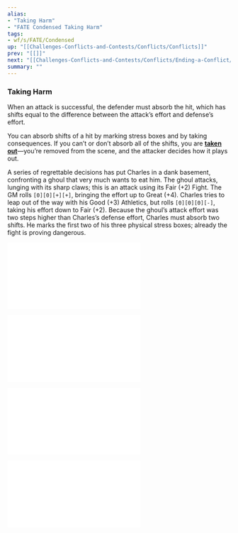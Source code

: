 ```yaml
---
alias:
- "Taking Harm"
- "FATE Condensed Taking Harm"
tags:
- wf/s/FATE/Condensed
up: "[[Challenges-Conflicts-and-Contests/Conflicts/Conflicts]]"
prev: "[[]]"
next: "[[Challenges-Conflicts-and-Contests/Conflicts/Ending-a-Conflict/Ending-a-Conflict]]"
summary: ""
---
```

### Taking Harm

When an attack is successful, the defender must absorb the hit, which has shifts equal to the difference between the attack’s effort and defense’s effort.

You can absorb shifts of a hit by marking stress boxes and by taking consequences. If you can’t or don’t absorb all of the shifts, you are **[taken out](Getting-Taken-Out.md)**—you’re removed from the scene, and the attacker decides how it plays out.

A series of regrettable decisions has put Charles in a dank basement, confronting a ghoul that very much wants to eat him. The ghoul attacks, lunging with its sharp claws; this is an attack using its Fair (+2) Fight. The GM rolls `[0][0][+][+]`, bringing the effort up to Great (+4). Charles tries to leap out of the way with his Good (+3) Athletics, but rolls `[0][0][0][-]`, taking his effort down to Fair (+2). Because the ghoul’s attack effort was two steps higher than Charles’s defense effort, Charles must absorb two shifts. He marks the first two of his three physical stress boxes; already the fight is proving dangerous.

![Stress](Stress.md)

![Consequences](Consequences.md)

![Getting-Taken-Out](Getting-Taken-Out.md)

![Conceding](Conceding.md)